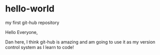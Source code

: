 # hello-world
my first git-hub repository

Hello Everyone,

Dan here, I think git-hub is amazing and am going to use it as my version control system as I learn to code!
